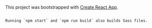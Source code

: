 This project was bootstrapped with [Create React App](https://github.com/facebookincubator/create-react-app).
```

Running `npm start` and `npm run build` also builds Sass files.